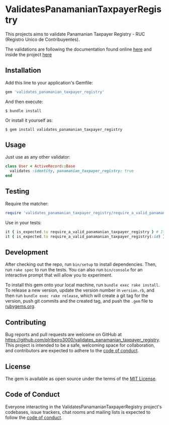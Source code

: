 # ValidatesPanamanianTaxpayerRegistry

This projects aims to validate Panamanian Taxpayer Registry - RUC (Registro Unico de Contribuyentes).

The validations are following the documentation found online [here](https://www.oecd.org/tax/automatic-exchange/crs-implementation-and-assistance/tax-identification-numbers/Panama-TIN.pdf) and inside the project [here](https://github.com/plribeiro3000/validates_panamanian_taxpayer_registry/blob/master/docs/Panama-TIN.pdf)

## Installation

Add this line to your application's Gemfile:

```ruby
gem 'validates_panamanian_taxpayer_registry'
```

And then execute:

    $ bundle install

Or install it yourself as:

    $ gem install validates_panamanian_taxpayer_registry

## Usage

Just use as any other validator:

```ruby
class User < ActiveRecord::Base
  validates :identity, panamanian_taxpayer_registry: true
end
```

## Testing

Require the matcher:

```ruby
require 'validates_panamanian_taxpayer_registry/require_a_valid_panamanian_taxpayer_registry_matcher'
```

Use in your tests:

```ruby
it { is_expected.to require_a_valid_panamanian_taxpayer_registry } # It will test the attribute :taxpayer_registry by default
it { is_expected.to require_a_valid_panamanian_taxpayer_registry(:id) } # It will test the attribute :id
```

## Development

After checking out the repo, run `bin/setup` to install dependencies. Then, run `rake spec` to run the tests. You can also run `bin/console` for an interactive prompt that will allow you to experiment.

To install this gem onto your local machine, run `bundle exec rake install`. To release a new version, update the version number in `version.rb`, and then run `bundle exec rake release`, which will create a git tag for the version, push git commits and the created tag, and push the `.gem` file to [rubygems.org](https://rubygems.org).

## Contributing

Bug reports and pull requests are welcome on GitHub at https://github.com/plribeiro3000/validates_panamanian_taxpayer_registry. This project is intended to be a safe, welcoming space for collaboration, and contributors are expected to adhere to the [code of conduct](https://github.com/plribeiro3000/validates_panamanian_taxpayer_registry/blob/master/CODE_OF_CONDUCT.md).

## License

The gem is available as open source under the terms of the [MIT License](https://opensource.org/licenses/MIT).

## Code of Conduct

Everyone interacting in the ValidatesPanamanianTaxpayerRegistry project's codebases, issue trackers, chat rooms and mailing lists is expected to follow the [code of conduct](https://github.com/plribeiro3000/validates_panamanian_taxpayer_registry/blob/master/CODE_OF_CONDUCT.md).
